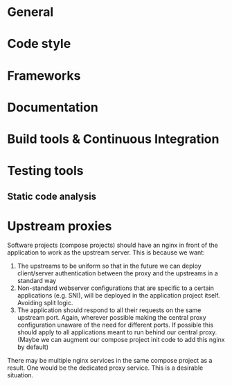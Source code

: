 # General
<!--
[Reference to operational section(s) on Docker (compose)]
Docker version
Docker compose version
Implementation of custom logic in compose project
subcommands
custom start/stop
backup and restore
Developing for use outside CLARIN infra context
"bundle" control script submodule
Name for projects/repositories -> image [TODO: discuss!]
Strategy for base images
Strategy for application images
-->

# Code style
<!--
Dockerfiles
CLARIN docker best practices
Use tag + digest for base image
Differences from docker best practices
https://docs.docker.com/develop/develop-images/dockerfile_best-practices/
https://docs.docker.com/get-started/09_image_best/
Base images
For each main process
Supervisord setup
Fluentd setup
See Logging
Logrotate setup
Default healthcheck
How to customise
[Entrypoint]
Supervisor base images
Other cases
[Initialisation logic]
‘Core’ application directory
Choice of directory for stand-alone applications
If the environment or other context (e.g. tomcat) provides a requirement or guideline, follow that
If the choice is arbitrary, recommended locations
follow OS conventions (typically alpine)
for binaries
/usr/local/bin
for application bundles??
last WORKDIR in Dockerfile must be set to this directory
Compose projects
.env file/variables


Overlays
Use cases
When not to use -> when variables can do the trick
Custom scripts should hide complexity
Volumes & networks
Internal & external
-->

# Frameworks
<!--
Build script
https://gitlab.com/CLARIN-ERIC/build-script
Testing
images
Build script --test argument  with docker-compose
compose projects
test with ??
docker-compose
-->

# Documentation
<!--
Image project
README
Reference base image
List the important application and configuration locations (paths) inside the image
List the user name(s) defined and used in the image
-->

# Build tools & Continuous Integration
<!--
Describe our gitlab CI integration with hadolint
Include examples
Gitlab Docker repository
-->

# Testing tools

## Static code analysis
<!--
Linting with hadolint
[scan]
-->

# Upstream proxies

Software projects (compose projects) should have an nginx in front of the application to work as the upstream server.  This is because we want:
1. The upstreams to be uniform so that in the future we can deploy client/server authentication between the proxy and the upstreams in a standard way
2. Non-standard webserver configurations that are specific to a certain applications (e.g. SNI), will be deployed in the application project itself. Avoiding split logic.
3. The application should respond to all their requests on the same upstream port. Again, wherever possible making the central proxy configuration unaware  of the need for different ports.
If possible this should apply to all applications meant to run behind our central proxy. (Maybe we can augment our compose project init code to add this nginx by default)

There may be multiple nginx services in the same compose project as a result. One would be the dedicated proxy service. This is a desirable situation.
